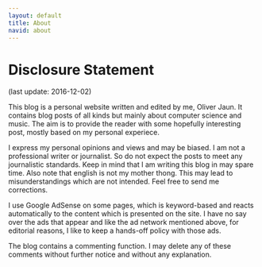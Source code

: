 ```yaml
---
layout: default
title: About
navid: about
---
```


# Disclosure Statement

(last update: 2016-12-02)

This blog is a personal website written and edited by me, Oliver Jaun. It contains blog posts of all kinds but mainly about computer science and music. The aim is to provide the reader with some hopefully interesting post, mostly based on my personal experiece.

I express my personal opinions and views and may be biased. I am not a professional writer or journalist. So do not expect the posts to meet any journalistic standards. Keep in mind that I am writing this blog in may spare time. Also note that english is not my mother thong. This may lead to misunderstandings which are not intended. Feel free to send me corrections.

I use Google AdSense on some pages, which is keyword-based and reacts automatically to the content which is presented on the site. I have no say over the ads that appear and like the ad network mentioned above, for editorial reasons, I like to keep a hands-off policy with those ads.

The blog contains a commenting function. I may delete any of these comments without further notice and without any explanation.
